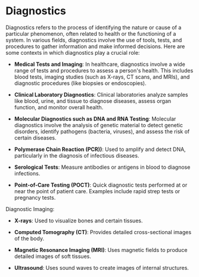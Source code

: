 # Diagnostics

Diagnostics refers to the process of identifying the nature or cause of a particular phenomenon, often related to health or the functioning of a system. In various fields, diagnostics involve the use of tools, tests, and procedures to gather information and make informed decisions. Here are some contexts in which diagnostics play a crucial role:

* **Medical Tests and Imaging**: In healthcare, diagnostics involve a wide range of tests and procedures to assess a person's health. This includes blood tests, imaging studies (such as X-rays, CT scans, and MRIs), and diagnostic procedures (like biopsies or endoscopies).

* **Clinical Laboratory Diagnostics**: Clinical laboratories analyze samples like blood, urine, and tissue to diagnose diseases, assess organ function, and monitor overall health.

* **Molecular Diagnostics such as DNA and RNA Testing**: Molecular diagnostics involve the analysis of genetic material to detect genetic disorders, identify pathogens (bacteria, viruses), and assess the risk of certain diseases.

* **Polymerase Chain Reaction (PCR))**: Used to amplify and detect DNA, particularly in the diagnosis of infectious diseases.

* **Serological Tests**: Measure antibodies or antigens in blood to diagnose infections.

* **Point-of-Care Testing (POCT)**: Quick diagnostic tests performed at or near the point of patient care. Examples include rapid strep tests or pregnancy tests.

Diagnostic Imaging:

* **X-rays**: Used to visualize bones and certain tissues.

* **Computed Tomography (CT)**: Provides detailed cross-sectional images of the body.

* **Magnetic Resonance Imaging (MRI)**: Uses magnetic fields to produce detailed images of soft tissues.

* **Ultrasound**: Uses sound waves to create images of internal structures.
